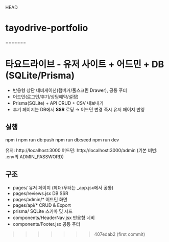  HEAD
# tayodrive-portfolio
=======
# 타요드라이브 - 유저 사이트 + 어드민 + DB (SQLite/Prisma)

- 반응형 상단 네비게이션(햄버거/풀스크린 Drawer), 공통 푸터
- 어드민(로그인/후기/상담예약/설정)
- Prisma(SQLite) + API CRUD + CSV 내보내기
- 후기 페이지는 DB에서 **SSR** 로딩 → 어드민 변경 즉시 유저 페이지 반영

## 실행
npm i
npm run db:push
npm run db:seed
npm run dev

유저: http://localhost:3000
어드민: http://localhost:3000/admin  (기본 비번: .env의 ADMIN_PASSWORD)

## 구조
- pages/ 유저 페이지 (헤더/푸터는 _app.jsx에서 공통)
- pages/reviews.jsx DB SSR
- pages/admin/* 어드민 화면
- pages/api/* CRUD & Export
- prisma/ SQLite 스키마 및 시드
- components/HeaderNav.jsx 반응형 네비
- components/Footer.jsx 공통 푸터
>>>>>>> 407edab2 (first commit)
